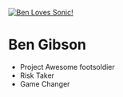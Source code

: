 [<img src="https://stash.orbitz.net/users/bgibson/repos/awesome/browse/doc/sega.svg?raw" alt="Ben Loves Sonic!"></img>](http://tinyurl.com/m4p6gb8
)

# Ben Gibson

* Project Awesome footsoldier
* Risk Taker
* Game Changer